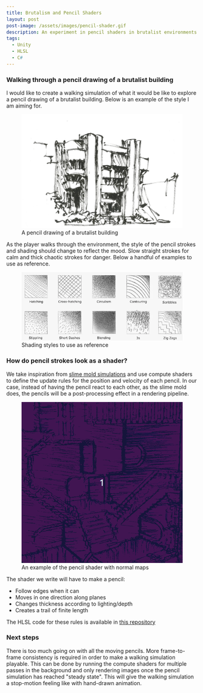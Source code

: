 ```yaml
---
title: Brutalism and Pencil Shaders
layout: post
post-image: /assets/images/pencil-shader.gif
description: An experiment in pencil shaders in brutalist environments in Unity.
tags:
  - Unity
  - HLSL
  - C#
---
```


### Walking through a pencil drawing of a brutalist building

I would like to create a walking simulation of what it would be like to explore a pencil drawing of a brutalist building. Below is an example of the style I am aiming for.

<figure>
  <img src="/assets/images/brutalism-pencil.jpg"/>
  <figcaption>A pencil drawing of a brutalist building</figcaption>
</figure>

As the player walks through the environment, the style of the pencil strokes and shading should change to reflect the mood. Slow straight strokes for calm and thick chaotic strokes for danger. Below a handful of examples to use as reference.

<figure>
  <img src="/assets/images/shading-styles.png"/>
  <figcaption>Shading styles to use as reference</figcaption>
</figure>

### How do pencil strokes look as a shader?

We take inspiration from [slime mold simulations](https://www.youtube.com/watch?v=X-iSQQgOd1A) and use compute shaders to define the update rules for the position and velocity of each pencil. In our case, instead of having the pencil react to each other, as the slime mold does, the pencils will be a post-processing effect in a rendering pipeline.

<figure>
  <img src="/assets/images/color-pencil.gif"/>
  <figcaption>An example of the pencil shader with normal maps</figcaption>
</figure>

The shader we write will have to make a pencil:

- Follow edges when it can
- Moves in one direction along planes
- Changes thickness according to lighting/depth
- Creates a trail of finite length

The HLSL code for these rules is available in [this repository](https://github.com/gszep/pencil-shader)

### Next steps

There is too much going on with all the moving pencils. More frame-to-frame consistency is required in order to make a walking simulation playable. This can be done by running the compute shaders for multiple passes in the background and only rendering images once the pencil simulation has reached "steady state". This will give the walking simulation a stop-motion feeling like with hand-drawn animation.
